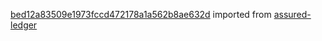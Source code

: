 [bed12a83509e1973fccd472178a1a562b8ae632d](https://github.com/insolar/assured-ledger/commit/bed12a83509e1973fccd472178a1a562b8ae632d) imported from [assured-ledger](https://github.com/insolar/assured-ledger)
